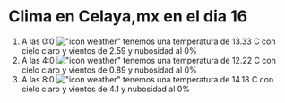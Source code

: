 # Clima en Celaya,mx en el dia 16

1. A las 0:0 !["icon weather"](http://openweathermap.org/img/w/01n.png) tenemos una temperatura de 13.33 C con cielo claro y  vientos de 2.59 y nubosidad al 0%
1. A las 4:0 !["icon weather"](http://openweathermap.org/img/w/01n.png) tenemos una temperatura de 12.22 C con cielo claro y  vientos de 0.89 y nubosidad al 0%
1. A las 8:0 !["icon weather"](http://openweathermap.org/img/w/01d.png) tenemos una temperatura de 14.18 C con cielo claro y  vientos de 4.1 y nubosidad al 0%
